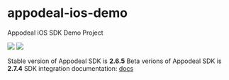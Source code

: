 # appodeal-ios-demo
Appodeal iOS SDK Demo Project

[![](https://img.shields.io/badge/docs-ObjectiveC-green.svg)](https://wiki.appodeal.com/en/ios/2-7-4-beta-ios-sdk-integration-guide)
[![](https://img.shields.io/badge/docs-Swift-green.svg)](https://wiki.appodeal.com/en/ios/2-7-4-beta-ios-sdk-integration-guide)

Stable version of Appodeal SDK is **2.6.5** 
Beta verions of Appodeal SDK is **2.7.4**
SDK integration documentation: [docs](https://wiki.appodeal.com/en/ios/2-7-4-beta-ios-sdk-integration-guide)

